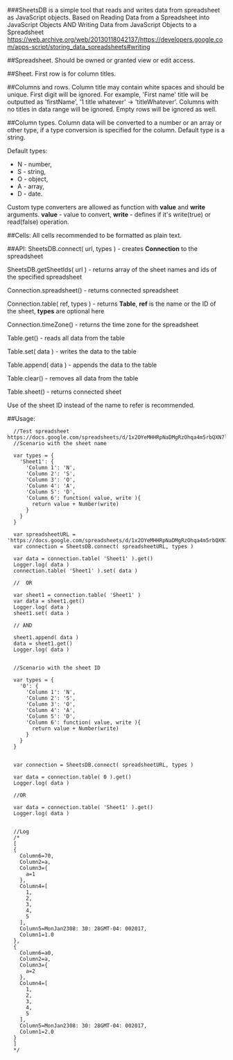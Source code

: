 ###SheetsDB is a simple tool that reads and writes data from spreadsheet as JavaScript objects.
Based on Reading Data from a Spreadsheet into JavaScript Objects AND Writing Data from JavaScript Objects to a Spreadsheet
https://web.archive.org/web/20130118042137/https://developers.google.com/apps-script/storing_data_spreadsheets#writing

##Spreadsheet.
Should be owned or granted view or edit access.

##Sheet.
First row is for column titles.

##Columns and rows.
Column title may contain white spaces and should be unique. First digit will be ignored.
For example, 'First name' title will be outputted as 'firstName', '1 title whatever' -> 'titleWhatever'. 
Columns with no titles in data range will be ignored. Empty rows will be ignored as well.

##Column types.
Column data will be converted to a number or an array or other type, if a type conversion is specified for the column.
Default type is a string. 

Default types:
- N - number,
- S - string,
- O - object,
- A - array,
- D - date.

Custom type converters are allowed as function with __value__ and __write__ arguments. __value__ - value to convert, __write__ - defines if it's write(true) or read(false) operation.

##Cells: 
All cells recommended to be formatted as plain text.

##API:
SheetsDB.connect( url, types ) - creates __Connection__ to the spreadsheet

SheetsDB.getSheetIds( url ) - returns array of the sheet names and ids of the specified spreadsheet

Connection.spreadsheet() - returns connected spreadsheet

Connection.table( ref, types ) - returns __Table__, __ref__ is the name or the ID of the sheet, __types__ are optional here 

Connection.timeZone() - returns the time zone for the spreadsheet

Table.get() - reads all data from the table

Table.set( data ) - writes the data to the table

Table.append( data ) - appends the data to the table

Table.clear() - removes all data from the table

Table.sheet() - returns connected sheet



Use of the sheet ID instead of the name to refer is recommended.

##Usage:
```
  //Test spreadsheet https://docs.google.com/spreadsheets/d/1x2OYeMHHRpNaDMgRzOhqa4m5rbQXN7lcPG1GprVtRTI/
  //Scenario with the sheet name
	
  var types = {
    'Sheet1': {
      'Column 1': 'N',
      'Column 2': 'S',
      'Column 3': 'O',
      'Column 4': 'A',
      'Column 5': 'D',
      'Column 6': function( value, write ){
        return value + Number(write)
      }
    }
  }

  var spreadsheetURL = 'https://docs.google.com/spreadsheets/d/1x2OYeMHHRpNaDMgRzOhqa4m5rbQXN7lcPG1GprVtRTI/'
  var connection = SheetsDB.connect( spreadsheetURL, types )
  
  var data = connection.table( 'Sheet1' ).get()
  Logger.log( data )
  connection.table( 'Sheet1' ).set( data )
  
  //  OR
  
  var sheet1 = connection.table( 'Sheet1' )
  var data = sheet1.get()
  Logger.log( data )
  sheet1.set( data )
  
  // AND
  
  sheet1.append( data )
  data = sheet1.get()
  Logger.log( data )
  
  
  //Scenario with the sheet ID
  
  var types = {
    '0': {
      'Column 1': 'N',
      'Column 2': 'S',
      'Column 3': 'O',
      'Column 4': 'A',
      'Column 5': 'D',
      'Column 6': function( value, write ){
        return value + Number(write)
      }
    }
  }
  

  var connection = SheetsDB.connect( spreadsheetURL, types )
  
  var data = connection.table( 0 ).get()
  Logger.log( data )
  
  //OR
  
  var data = connection.table( 'Sheet1' ).get()
  Logger.log( data )
  
  
  //Log
  /*
  [
  {
    Column6=70,
    Column2=a,
    Column3={
      a=1
    },
    Column4=[
      1,
      2,
      3,
      4,
      5
    ],
    Column5=MonJan2308: 30: 28GMT-04: 002017,
    Column1=1.0
  },
  {
    Column6=a0,
    Column2=a,
    Column3={
      a=2
    },
    Column4=[
      1,
      2,
      3,
      4,
      5
    ],
    Column5=MonJan2308: 30: 28GMT-04: 002017,
    Column1=2.0
  }
  ]
  */
```









